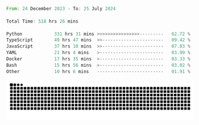 <!--START_SECTION:waka-->

```rust
From: 24 December 2023 - To: 25 July 2024

Total Time: 518 hrs 26 mins

Python            331 hrs 31 mins >>>>>>>>>>>>>>>>---------   62.72 %
TypeScript        49 hrs 47 mins  >>-----------------------   09.42 %
JavaScript        37 hrs 10 mins  >>-----------------------   07.03 %
YAML              21 hrs 4 mins   >------------------------   03.99 %
Docker            17 hrs 35 mins  >------------------------   03.33 %
Bash              15 hrs 56 mins  >------------------------   03.02 %
Other             10 hrs 6 mins   -------------------------   01.91 %
```

<!--END_SECTION:waka-->


<picture>
  <source media="(prefers-color-scheme: dark)" srcset="https://raw.githubusercontent.com/jeerawut97/jeerawut97/output/github-contribution-grid-snake.svg">
  <img alt="github contribution grid snake animation" src="https://raw.githubusercontent.com/jeerawut97/jeerawut97/output/github-contribution-grid-snake.svg">
</picture>
